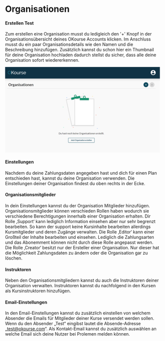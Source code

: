 # Organisationen

#### Erstellen Test
Zum erstellen eine Organisation musst du ledigleich den '+' Knopf in der Organisationsübersicht deines OKourse Accounts klicken. Im Anschluss musst du ein paar Organisationsdetails wie den Namen und die Beschreibung hinzufügen. Zusätzlich kannst du schon hier ein Thumbnail für deine Organisation hochladen dadurch stellst du sicher, dass alle deine Organisation sofort wiedererkennen.

![Test](../../assets/images/CreateOrg.png)

#### Einstellungen

Nachdem du deine Zahlungsdaten angegeben hast und dich für einen Plan entschieden hast, kannst du deine Organisation verwenden. Die Einstellungen deiner Organisation findest du oben rechts in der Ecke.

#### Organisationsmitglieder

In dein Einstellungen kannst du der Organisation Mitglieder hinzufügen. Organisationsmitglieder können verschieden Rollen haben wodurch sie verschiedene Berechtigungen innerhalb einer Organisation erhalten. 
Dir Rolle ‚Support‘ kann lediglich Information einsehen aber nur sehr begrenzt bearbeiten. So kann der support keine Kursinhalte bearbeiten allerdings Kursmitglieder und deren Zugänge verwalten.
Die Rolle ‚Editor‘ kann einer Großteil der Inhalte bearbeiten und einsehen. Lediglich die Zahlungsarten und das Abonemment können nicht durch diese Rolle angepasst werden.
Die Rolle ‚Creator‘ besitzt nur der Ersteller einer Organisation. Nur dieser hat die Möglichkeit Zahlungsdaten zu ändern oder die Organisation gar zu löschen.

#### Instruktoren

Neben den Organisationsmitgliedern kannst du auch die Instruktoren deiner Organisation verwalten. Instruktoren kannst du nachfolgend in den Kursen als Kursinstruktoren hinzufügen.

#### Email-Einstellungen

In den Email-Einstellungen kannst du zusätzlich einstellen von welchem Absender die Emails für Mitglieder deiner Kurse versendet werden sollen. Wenn du den Absender „Test“ eingibst lautet die Absende-Adresse „test@okourse.com“. Als Kontakt-Email kannst du zusätzlich auswählen an welche Email sich deine Nutzer bei Prolemen melden können.
